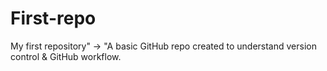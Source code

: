 # First-repo
My first repository" → "A basic GitHub repo created to understand version control &amp; GitHub workflow.
